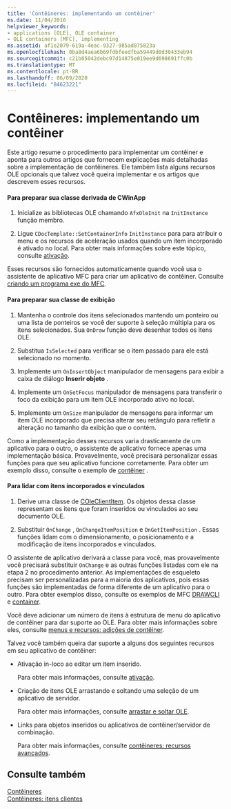```yaml
---
title: 'Contêineres: implementando um contêiner'
ms.date: 11/04/2016
helpviewer_keywords:
- applications [OLE], OLE container
- OLE containers [MFC], implementing
ms.assetid: af1e2079-619a-4eac-9327-985ad875823a
ms.openlocfilehash: 0ba8d4aea6b69fdbfeedfba59449d0d30433eb94
ms.sourcegitcommit: c21b05042debc97d14875e019ee9d698691ffc0b
ms.translationtype: MT
ms.contentlocale: pt-BR
ms.lasthandoff: 06/09/2020
ms.locfileid: "84623221"
---
```

# <a name="containers-implementing-a-container"></a>Contêineres: implementando um contêiner

Este artigo resume o procedimento para implementar um contêiner e aponta para outros artigos que fornecem explicações mais detalhadas sobre a implementação de contêineres. Ele também lista alguns recursos OLE opcionais que talvez você queira implementar e os artigos que descrevem esses recursos.

#### <a name="to-prepare-your-cwinapp-derived-class"></a>Para preparar sua classe derivada de CWinApp

1. Inicialize as bibliotecas OLE chamando `AfxOleInit` na `InitInstance` função membro.

1. Ligue `CDocTemplate::SetContainerInfo` `InitInstance` para para atribuir o menu e os recursos de aceleração usados quando um item incorporado é ativado no local. Para obter mais informações sobre este tópico, consulte [ativação](activation-cpp.md).

Esses recursos são fornecidos automaticamente quando você usa o assistente de aplicativo MFC para criar um aplicativo de contêiner. Consulte [criando um programa exe do MFC](reference/mfc-application-wizard.md).

#### <a name="to-prepare-your-view-class"></a>Para preparar sua classe de exibição

1. Mantenha o controle dos itens selecionados mantendo um ponteiro ou uma lista de ponteiros se você der suporte à seleção múltipla para os itens selecionados. Sua `OnDraw` função deve desenhar todos os itens OLE.

1. Substitua `IsSelected` para verificar se o item passado para ele está selecionado no momento.

1. Implemente um `OnInsertObject` manipulador de mensagens para exibir a caixa de diálogo **Inserir objeto** .

1. Implemente um `OnSetFocus` manipulador de mensagens para transferir o foco da exibição para um item OLE incorporado ativo no local.

1. Implemente um `OnSize` manipulador de mensagens para informar um item OLE incorporado que precisa alterar seu retângulo para refletir a alteração no tamanho da exibição que o contém.

Como a implementação desses recursos varia drasticamente de um aplicativo para o outro, o assistente de aplicativo fornece apenas uma implementação básica. Provavelmente, você precisará personalizar essas funções para que seu aplicativo funcione corretamente. Para obter um exemplo disso, consulte o exemplo de [contêiner](../overview/visual-cpp-samples.md) .

#### <a name="to-handle-embedded-and-linked-items"></a>Para lidar com itens incorporados e vinculados

1. Derive uma classe de [COleClientItem](reference/coleclientitem-class.md). Os objetos dessa classe representam os itens que foram inseridos ou vinculados ao seu documento OLE.

1. Substituir `OnChange` , `OnChangeItemPosition` e `OnGetItemPosition` . Essas funções lidam com o dimensionamento, o posicionamento e a modificação de itens incorporados e vinculados.

O assistente de aplicativo derivará a classe para você, mas provavelmente você precisará substituir `OnChange` e as outras funções listadas com ele na etapa 2 no procedimento anterior. As implementações de esqueleto precisam ser personalizadas para a maioria dos aplicativos, pois essas funções são implementadas de forma diferente de um aplicativo para o outro. Para obter exemplos disso, consulte os exemplos de MFC [DRAWCLI](../overview/visual-cpp-samples.md) e [container](../overview/visual-cpp-samples.md).

Você deve adicionar um número de itens à estrutura de menu do aplicativo de contêiner para dar suporte ao OLE. Para obter mais informações sobre eles, consulte [menus e recursos: adições de contêiner](menus-and-resources-container-additions.md).

Talvez você também queira dar suporte a alguns dos seguintes recursos em seu aplicativo de contêiner:

- Ativação in-loco ao editar um item inserido.

   Para obter mais informações, consulte [ativação](activation-cpp.md).

- Criação de itens OLE arrastando e soltando uma seleção de um aplicativo de servidor.

   Para obter mais informações, consulte [arrastar e soltar OLE](drag-and-drop-ole.md).

- Links para objetos inseridos ou aplicativos de contêiner/servidor de combinação.

   Para obter mais informações, consulte [contêineres: recursos avançados](containers-advanced-features.md).

## <a name="see-also"></a>Consulte também

[Contêineres](containers.md)<br/>
[Contêineres: itens clientes](containers-client-items.md)
